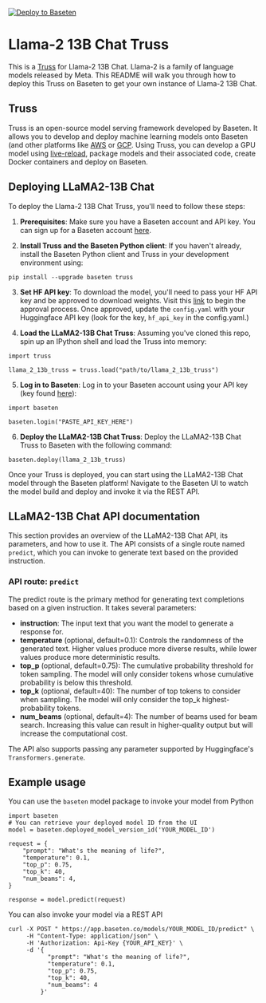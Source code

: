 [![Deploy to Baseten](https://user-images.githubusercontent.com/2389286/236301770-16f46d4f-4e23-4db5-9462-f578ec31e751.svg)](https://app.baseten.co/explore/llama)

# Llama-2 13B Chat Truss

This is a [Truss](https://truss.baseten.co/) for Llama-2 13B Chat. Llama-2 is a family of language models released by Meta. This README will walk you through how to deploy this Truss on Baseten to get your own instance of Llama-2 13B Chat.

## Truss

Truss is an open-source model serving framework developed by Baseten. It allows you to develop and deploy machine learning models onto Baseten (and other platforms like [AWS](https://truss.baseten.co/deploy/aws) or [GCP](https://truss.baseten.co/deploy/gcp). Using Truss, you can develop a GPU model using [live-reload](https://baseten.co/blog/technical-deep-dive-truss-live-reload), package models and their associated code, create Docker containers and deploy on Baseten.

## Deploying LLaMA2-13B Chat

To deploy the Llama-2 13B Chat Truss, you'll need to follow these steps:

1. __Prerequisites__: Make sure you have a Baseten account and API key. You can sign up for a Baseten account [here](https://app.baseten.co/signup).

2. __Install Truss and the Baseten Python client__: If you haven't already, install the Baseten Python client and Truss in your development environment using:
```
pip install --upgrade baseten truss
```

3. __Set HF API key__: To download the model, you'll need to pass your HF API key and be approved to download weights. Visit this [link](https://huggingface.co/meta-llama/Llama-2-7b-chat-hf) to begin the approval process. Once approved, update the `config.yaml` with your Huggingface API key (look for the key, `hf_api_key` in the config.yaml.)

4. __Load the LLaMA2-13B Chat Truss__: Assuming you've cloned this repo, spin up an IPython shell and load the Truss into memory:
```
import truss

llama_2_13b_truss = truss.load("path/to/llama_2_13b_truss")
```

5. __Log in to Baseten__: Log in to your Baseten account using your API key (key found [here](https://app.baseten.co/settings/account/api_keys)):
```
import baseten

baseten.login("PASTE_API_KEY_HERE")
```

6. __Deploy the LLaMA2-13B Chat Truss__: Deploy the LLaMA2-13B Chat Truss to Baseten with the following command:
```
baseten.deploy(llama_2_13b_truss)
```

Once your Truss is deployed, you can start using the LLaMA2-13B Chat model through the Baseten platform! Navigate to the Baseten UI to watch the model build and deploy and invoke it via the REST API.

## LLaMA2-13B Chat API documentation
This section provides an overview of the LLaMA2-13B Chat API, its parameters, and how to use it. The API consists of a single route named  `predict`, which you can invoke to generate text based on the provided instruction.

### API route: `predict`
The predict route is the primary method for generating text completions based on a given instruction. It takes several parameters:

- __instruction__: The input text that you want the model to generate a response for.
- __temperature__ (optional, default=0.1): Controls the randomness of the generated text. Higher values produce more diverse results, while lower values produce more deterministic results.
- __top_p__ (optional, default=0.75): The cumulative probability threshold for token sampling. The model will only consider tokens whose cumulative probability is below this threshold.
- __top_k__ (optional, default=40): The number of top tokens to consider when sampling. The model will only consider the top_k highest-probability tokens.
- __num_beams__ (optional, default=4): The number of beams used for beam search. Increasing this value can result in higher-quality output but will increase the computational cost.

The API also supports passing any parameter supported by Huggingface's `Transformers.generate`.

## Example usage

You can use the `baseten` model package to invoke your model from Python
```
import baseten
# You can retrieve your deployed model ID from the UI
model = baseten.deployed_model_version_id('YOUR_MODEL_ID')

request = {
    "prompt": "What's the meaning of life?",
    "temperature": 0.1,
    "top_p": 0.75,
    "top_k": 40,
    "num_beams": 4,
}

response = model.predict(request)
```

You can also invoke your model via a REST API
```
curl -X POST " https://app.baseten.co/models/YOUR_MODEL_ID/predict" \
     -H "Content-Type: application/json" \
     -H 'Authorization: Api-Key {YOUR_API_KEY}' \
     -d '{
           "prompt": "What's the meaning of life?",
           "temperature": 0.1,
           "top_p": 0.75,
           "top_k": 40,
           "num_beams": 4
         }'

```
